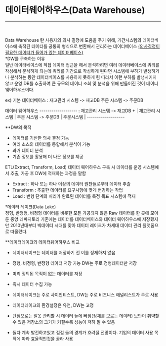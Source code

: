 # 데이터웨어하우스(Data Warehouse)
***
<br><br>
Data Warehouse 란 사용자의 의사 결정에 도움을 주기 위해, 기간시스템의 데이터베이스에 축적된 데이터를 공통의 형식으로 변환해서 관리하는 데이터베이스
<u>(의사결정이 필요한 데이터가 들어가 있는 데이터베이스)</u>
<br>
*DW를 구축하는 이유  
일반 데이터베이스에 직접 데이터 접근을 해서 분석하려면 여러 데이터베이스에 쿼리를 작성해서 
분석하게 되는데 쿼리를 기간으로 작성하게 된다면 시스템에 부하가 발생하거나 분석하는 동안 데이터베이스를 사용하지 못하게 됨
따라서 이런 부하를 발생시키지 않고 운영 DB를 추출하여 큰 규모의 데이터 조회 및 분석을 위해 만들어진 것이 데이터 웨어하우스이다.

ex) 기본 데이터베이스 
: 재고관리 시스템 -> 재고DB
  주문 시스템 -> 주문DB

데이터 웨어하우스                          -------------------
: 재고관리 시스템 -> 재고DB          +     |  재고관리 시스템 |
  주문 시스템 -> 주문DB                    |   주문시스템    |
                                          -------------------

**DW의 목적
- 데이터를 기반한 의사 결정 가능
- 여러 소스의 데이터를 통합해서 분석이 가능
- 과거 데이터 분석
- 기존 정보를 활용해 더 나은 정보를 제공

ETL(Extract, Transform, Load)
데이터 웨어하우스 구축 시 데이터를 운영 시스템에서 추출, 가공 후 DW에 적재하는 과정을 말함
- Extract : 하나 또는 하나 이상의 데이터 원천들로부터 데이터 추출
- Transform : 추출한 데이터를 요구사항에 맞게 변경하는 작업
- Load : 변형 단계의 처리가 완료된 데이터를 특정 목표 시스템에 적재


*데이터 레이크(Data Lake)  
정형, 반정형, 비정형 데이터를 비롯한 모든 가공되지 않은 Raw 데이터를 한 곳에 모아둔 중앙 레파지토리
기존에는 데이터를 데이터베이스와 데이터 웨어하우스에 저장했지만 2010년대부터 빅데이터 시대를 맞아 데이터 레이크가 차세대 데이터 관리 플랫폼으로 떠올랐다.

**데이터레이크와 데이터웨어하우스 비교
- 데이터레이크는 데이터를 저장하기 전 이를 정제하지 않음
- 정형, 비정형, 반정형 데이터 저장 가능 DW는 주로 정형데이터만 저장
- 미리 정의된 목적이 없는 데이터를 저장
- 즉시 데이터 수집 가능
- 데이터레이크는 주로 사이언티스트, DW는 주로 비즈니스 애널리스트가 주로 사용
- 데이터레이크의 환경설정은 유연, DW는 고정

- 단점으로는 잘못 관리할 시 데이터 늪에 빠짐(정체를 모르는 데이터)
  보안이 취약할 수 있음
  저장소의 크기가 커질수록 성능이 저하 될 수 있음

* 둘다 계속 발전하고있고 점점 둘의 경계가 흐려질 전망이다.
기업의 데이터 사용 목적에 따라 효율적인것을 골라 사용


